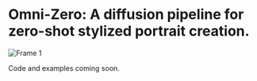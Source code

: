 # Omni-Zero: A diffusion pipeline for zero-shot stylized portrait creation. 
![Frame 1](https://github.com/okaris/omni-zero/assets/1448702/2c51fb77-a810-4c0a-9555-791a294455ca)

Code and examples coming soon.

